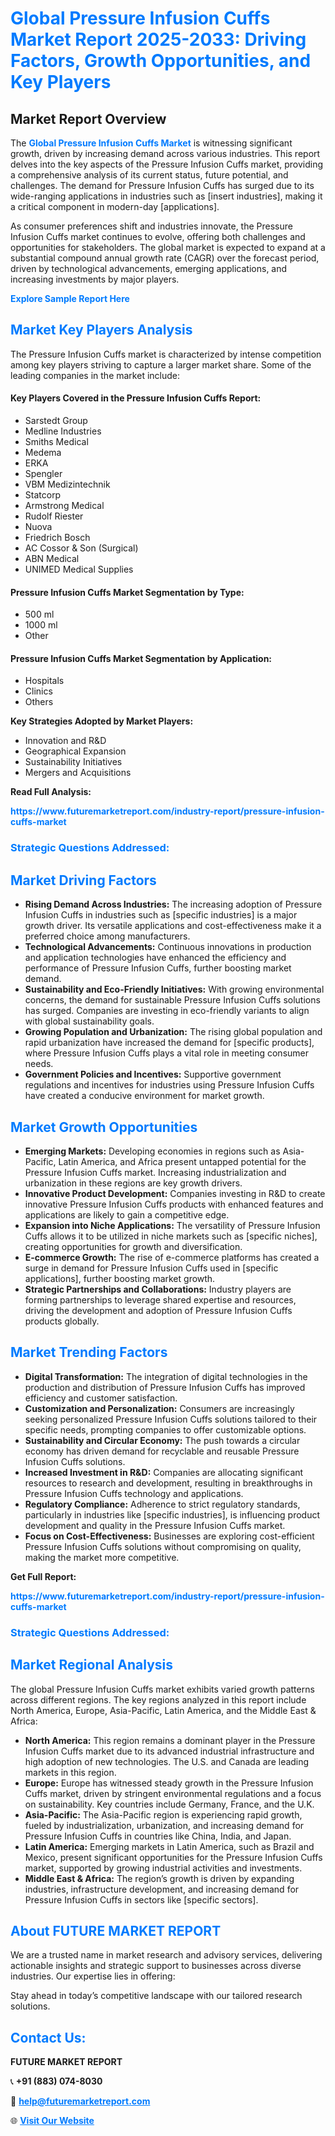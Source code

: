 <h1 style="color: #007BFF;">Global Pressure Infusion Cuffs Market Report 2025-2033: Driving Factors, Growth Opportunities, and Key Players</h1>

<section id="overview">
<h2>Market Report Overview</h2>
<p>The <a href="https://www.futuremarketreport.com/industry-report/pressure-infusion-cuffs-market" style="color: #007BFF; text-decoration: none;"><strong>Global Pressure Infusion Cuffs Market</strong></a> is witnessing significant growth, driven by increasing demand across various industries. This report delves into the key aspects of the Pressure Infusion Cuffs market, providing a comprehensive analysis of its current status, future potential, and challenges. The demand for Pressure Infusion Cuffs has surged due to its wide-ranging applications in industries such as [insert industries], making it a critical component in modern-day [applications].</p>
<p>As consumer preferences shift and industries innovate, the Pressure Infusion Cuffs market continues to evolve, offering both challenges and opportunities for stakeholders. The global market is expected to expand at a substantial compound annual growth rate (CAGR) over the forecast period, driven by technological advancements, emerging applications, and increasing investments by major players.</p>
</section>

<section id="overview">
<p><a href="https://www.futuremarketreport.com/request-sample/reportId=56964" style="color: #007BFF; text-decoration: none;"><strong>Explore Sample Report Here</strong></a></p>
</section>

<section id="key-players">
<h2 style="color: #007BFF;">Market Key Players Analysis</h2>
<p>The Pressure Infusion Cuffs market is characterized by intense competition among key players striving to capture a larger market share. Some of the leading companies in the market include:</p>
<h4>Key Players Covered in the Pressure Infusion Cuffs Report:</h4>
<ul><li>Sarstedt Group</li><li>Medline Industries</li><li>Smiths Medical</li><li>Medema</li><li>ERKA</li><li>Spengler</li><li>VBM Medizintechnik</li><li>Statcorp</li><li>Armstrong Medical</li><li>Rudolf Riester</li><li>Nuova</li><li>Friedrich Bosch</li><li>AC Cossor &amp; Son (Surgical)</li><li>ABN Medical</li><li>UNIMED Medical Supplies</li></ul>
<h4>Pressure Infusion Cuffs Market Segmentation by Type:</h4>
<ul><li>500 ml</li><li>1000 ml</li><li>Other</li></ul>

<h4>Pressure Infusion Cuffs Market Segmentation by Application:</h4>
<ul><li>Hospitals</li><li>Clinics</li><li>Others</li></ul>
<p><strong>Key Strategies Adopted by Market Players:</strong></p>
<ul>
<li>Innovation and R&D</li>
<li>Geographical Expansion</li>
<li>Sustainability Initiatives</li>
<li>Mergers and Acquisitions</li>
</ul>
</section>

<section>
<p><strong>Read Full Analysis: </strong></p><a href="https://www.futuremarketreport.com/industry-report/pressure-infusion-cuffs-market" style="color: #007BFF; text-decoration: none;"><strong>https://www.futuremarketreport.com/industry-report/pressure-infusion-cuffs-market</strong></a>
<h3 style="color: #007BFF;">Strategic Questions Addressed:</h3>
</section>

<section id="driving-factors">
<h2 style="color: #007BFF;">Market Driving Factors</h2>
<ul>
<li><strong>Rising Demand Across Industries:</strong> The increasing adoption of Pressure Infusion Cuffs in industries such as [specific industries] is a major growth driver. Its versatile applications and cost-effectiveness make it a preferred choice among manufacturers.</li>
<li><strong>Technological Advancements:</strong> Continuous innovations in production and application technologies have enhanced the efficiency and performance of Pressure Infusion Cuffs, further boosting market demand.</li>
<li><strong>Sustainability and Eco-Friendly Initiatives:</strong> With growing environmental concerns, the demand for sustainable Pressure Infusion Cuffs solutions has surged. Companies are investing in eco-friendly variants to align with global sustainability goals.</li>
<li><strong>Growing Population and Urbanization:</strong> The rising global population and rapid urbanization have increased the demand for [specific products], where Pressure Infusion Cuffs plays a vital role in meeting consumer needs.</li>
<li><strong>Government Policies and Incentives:</strong> Supportive government regulations and incentives for industries using Pressure Infusion Cuffs have created a conducive environment for market growth.</li>
</ul>
</section>

<section id="growth-opportunities">
<h2 style="color: #007BFF;">Market Growth Opportunities</h2>
<ul>
<li><strong>Emerging Markets:</strong> Developing economies in regions such as Asia-Pacific, Latin America, and Africa present untapped potential for the Pressure Infusion Cuffs market. Increasing industrialization and urbanization in these regions are key growth drivers.</li>
<li><strong>Innovative Product Development:</strong> Companies investing in R&D to create innovative Pressure Infusion Cuffs products with enhanced features and applications are likely to gain a competitive edge.</li>
<li><strong>Expansion into Niche Applications:</strong> The versatility of Pressure Infusion Cuffs allows it to be utilized in niche markets such as [specific niches], creating opportunities for growth and diversification.</li>
<li><strong>E-commerce Growth:</strong> The rise of e-commerce platforms has created a surge in demand for Pressure Infusion Cuffs used in [specific applications], further boosting market growth.</li>
<li><strong>Strategic Partnerships and Collaborations:</strong> Industry players are forming partnerships to leverage shared expertise and resources, driving the development and adoption of Pressure Infusion Cuffs products globally.</li>
</ul>
</section>

<section id="trending-factors">
<h2 style="color: #007BFF;">Market Trending Factors</h2>
<ul>
<li><strong>Digital Transformation:</strong> The integration of digital technologies in the production and distribution of Pressure Infusion Cuffs has improved efficiency and customer satisfaction.</li>
<li><strong>Customization and Personalization:</strong> Consumers are increasingly seeking personalized Pressure Infusion Cuffs solutions tailored to their specific needs, prompting companies to offer customizable options.</li>
<li><strong>Sustainability and Circular Economy:</strong> The push towards a circular economy has driven demand for recyclable and reusable Pressure Infusion Cuffs solutions.</li>
<li><strong>Increased Investment in R&D:</strong> Companies are allocating significant resources to research and development, resulting in breakthroughs in Pressure Infusion Cuffs technology and applications.</li>
<li><strong>Regulatory Compliance:</strong> Adherence to strict regulatory standards, particularly in industries like [specific industries], is influencing product development and quality in the Pressure Infusion Cuffs market.</li>
<li><strong>Focus on Cost-Effectiveness:</strong> Businesses are exploring cost-efficient Pressure Infusion Cuffs solutions without compromising on quality, making the market more competitive.</li>
</ul>
</section>

<section>
<p><strong>Get Full Report: </strong></p><a href="https://www.futuremarketreport.com/industry-report/pressure-infusion-cuffs-market" style="color: #007BFF; text-decoration: none;"><strong>https://www.futuremarketreport.com/industry-report/pressure-infusion-cuffs-market</strong></a>
<h3 style="color: #007BFF;">Strategic Questions Addressed:</h3>
</section>


<section id="regional-analysis">
<h2 style="color: #007BFF;">Market Regional Analysis</h2>
<p>The global Pressure Infusion Cuffs market exhibits varied growth patterns across different regions. The key regions analyzed in this report include North America, Europe, Asia-Pacific, Latin America, and the Middle East & Africa:</p>
<ul>
<li><strong>North America:</strong> This region remains a dominant player in the Pressure Infusion Cuffs market due to its advanced industrial infrastructure and high adoption of new technologies. The U.S. and Canada are leading markets in this region.</li>
<li><strong>Europe:</strong> Europe has witnessed steady growth in the Pressure Infusion Cuffs market, driven by stringent environmental regulations and a focus on sustainability. Key countries include Germany, France, and the U.K.</li>
<li><strong>Asia-Pacific:</strong> The Asia-Pacific region is experiencing rapid growth, fueled by industrialization, urbanization, and increasing demand for Pressure Infusion Cuffs in countries like China, India, and Japan.</li>
<li><strong>Latin America:</strong> Emerging markets in Latin America, such as Brazil and Mexico, present significant opportunities for the Pressure Infusion Cuffs market, supported by growing industrial activities and investments.</li>
<li><strong>Middle East & Africa:</strong> The region’s growth is driven by expanding industries, infrastructure development, and increasing demand for Pressure Infusion Cuffs in sectors like [specific sectors].</li>
</ul>
</section>

<footer>
<h2 style="color: #007BFF;">About FUTURE MARKET REPORT</h2>
<p>We are a trusted name in market research and advisory services, delivering actionable insights and strategic support to businesses across diverse industries. Our expertise lies in offering:</p>

<p>Stay ahead in today’s competitive landscape with our tailored research solutions.</p>

<h2 style="color: #007BFF;">Contact Us:</h2>
<p><strong>FUTURE MARKET REPORT</strong></p>
<p>📞 <strong>+91 (883) 074-8030</strong></p>
<p>📧 <strong><a href="mailto:help@futuremarketreport.com" style="color: #007BFF;">help@futuremarketreport.com</a></strong></p>
<p>🌐 <strong><a href="https://www.futuremarketreport.com/" style="color: #007BFF;">Visit Our Website</a></strong></p>
</footer>